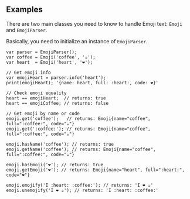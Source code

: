 ## Examples
There are two main classes you need to know to handle Emoji text: `Emoji` and `EmojiParser`.

Basically, you need to initialize an instance of `EmojiParser`.

```
var parser = EmojiParser();
var coffee = Emoji('coffee', '☕');
var heart  = Emoji('heart', '❤️');

// Get emoji info
var emojiHeart = parser.info('heart');
print(emojiHeart); '{name: heart, full: :heart:, code: ❤️}'

// Check emoji equality
heart == emojiHeart;  // returns: true
heart == emojiCoffee; // returns: false

// Get emoji by name or code
emoji.get('coffee');   // returns: Emoji{name="coffee", full=":coffee:", code="☕"}
emoji.get(':coffee:'); // returns: Emoji{name="coffee", full=":coffee:", code="☕"}

emoji.hasName('coffee'); // returns: true
emoji.getName('coffee'); // returns: Emoji{name="coffee", full=":coffee:", code="☕"}

emoji.hasEmoji('❤️'); // returns: true
emoji.getEmoji('❤️'); // returns: Emoji{name="heart", full=":heart:", code="❤️"}

emoji.emojify('I :heart: :coffee:'); // returns: 'I ❤️ ☕'
emoji.unemojify('I ❤️ ☕'); // returns: 'I :heart: :coffee:'
```
